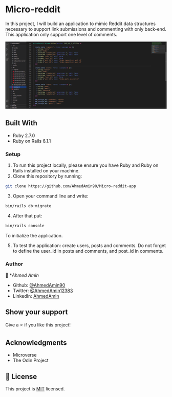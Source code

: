 # Micro-reddit

In this project, I will build an application to mimic Reddit data structures necessary to support link submissions and commenting with only back-end. 
This application only support one level of comments.



![screenshot](./schema.png)
## Built With

- Ruby 2.7.0
- Ruby on Rails 6.1.1

### Setup

1. To run this project locally, please ensure you have Ruby and Ruby on Rails installed on your machine.
2. Clone this repository by running:

```bash
git clone https://github.com/AhmedAmin90/Micro-reddit-app
```
3. Open your command line and write:

```bash
bin/rails db:migrate
```
4. After that put:

```bash
bin/rails console
```
To initialize the application.

5. To test the application: create users, posts and comments. Do not forget to define the user_id in posts and comments, and post_id in comments.

### Author

👤 **Ahmed Amin*

- Github: [@AhmedAmin90](https://github.com/AhmedAmin90)
- Twitter: [@AhmedAmin12383](https://twitter.com/AhmedAmin12383)
- LinkedIn: [AhmedAmin](https://www.linkedin.com/in/web-developer)

## Show your support

Give a ⭐️ if you like this project!

## Acknowledgments

- Microverse
- The Odin Project

## 📝 License

This project is [MIT](LICENSE) licensed.
